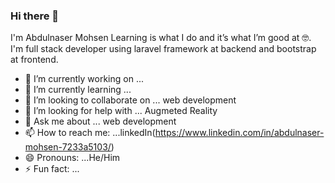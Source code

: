### Hi there 👋
I'm Abdulnaser Mohsen
Learning is what I do and it’s what I’m good at 🤓.
I'm full stack developer using laravel framework at backend and bootstrap at frontend.

- 🔭 I’m currently working on ...
- 🌱 I’m currently learning ...
- 👯 I’m looking to collaborate on ... web development
- 🤔 I’m looking for help with ... Augmeted Reality
- 💬 Ask me about ... web development
- 📫 How to reach me: ...linkedIn(https://www.linkedin.com/in/abdulnaser-mohsen-7233a5103/)
- 😄 Pronouns: ...He/Him
- ⚡ Fun fact: ...
